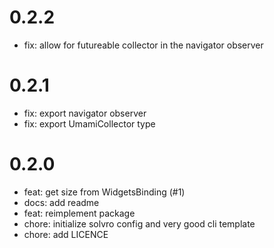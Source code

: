 # 0.2.2
- fix: allow for futureable collector in the navigator observer

# 0.2.1
- fix: export navigator observer
- fix: export UmamiCollector type

# 0.2.0
- feat: get size from WidgetsBinding (#1)
- docs: add readme
- feat: reimplement package
- chore: initialize solvro config and very good cli template
- chore: add LICENCE

